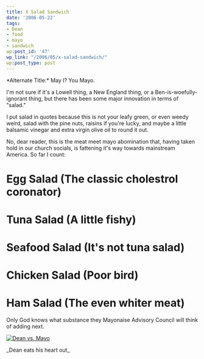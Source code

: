 ```yaml
---
title: X Salad Sandwich
date: '2006-05-22'
tags:
- Dean
- food
- mayo
- sandwich
wp:post_id: '47'
wp_link: "/2006/05/x-salad-sandwich/"
wp:post_type: post
---
```


\*Alternate Title:\* May I? You Mayo.

I'm not sure if it's a Lowell thing, a New England thing, or a Ben-is-woefully-ignorant thing, but there has been some major innovation in terms of "salad."

I put salad in quotes because this is not your leafy green, or even weedy weird, salad with the pine nuts, raisins if you're lucky, and maybe a little balsamic vinegar and extra virgin olive oil to round it out.

No, dear reader, this is the meat meet mayo abomination that, having taken hold in our church socials, is fattening it's way towards mainstream America. So far I count:

# Egg Salad (The classic cholestrol coronator)

# Tuna Salad (A little fishy)

# Seafood Salad (It's not tuna salad)

# Chicken Salad (Poor bird)

# Ham Salad (The even whiter meat)

Only God knows what substance they Mayonaise Advisory Council will think of adding next.

[ ![Dean vs. Mayo](http://static.flickr.com/44/151589267_c92a06c120.jpg) ](http://www.flickr.com/photos/atomicworkshop/151589267/ "Photo Sharing")

\_Dean eats his heart out\_

